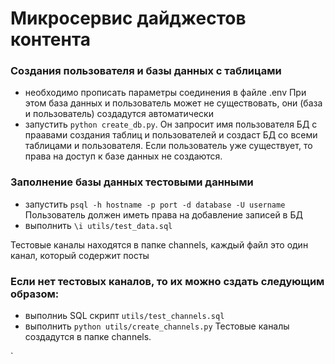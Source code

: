 # Микросервис дайджестов контента

### Создания пользователя и базы данных с таблицами 
- необходимо прописать параметры соединения в файле .env
При этом база данных и пользователь может не существовать, они (база и пользователь) создадутся автоматически
- запустить `python create_db.py`. Он запросит имя пользователя БД с праавами создания таблиц и пользователей и создаст БД со всеми таблицами и пользователя.
Если пользователь уже существует, то права на доступ к базе данных не создаются.

### Заполнение базы данных тестовыми данными
- запустить `psql -h hostname -p port -d database -U username`
Пользователь должен иметь права на добавление записей в БД
- выполнить `\i utils/test_data.sql`

Тестовые каналы находятся в папке channels, каждый файл это один канал, который содержит посты
### Если нет тестовых каналов, то их можно сздать следующим образом:
- выполниь SQL скрипт `utils/test_channels.sql`
- выполнить `python utils/create_channels.py`
Тестовые каналы создадутся в папке channels.



`